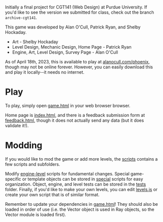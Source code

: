 Initially a final project for CGT141 (Web Design) at Purdue University.
If you'd like to see the version we submitted for class, check out the branch `archive-cgt141`.

This game was developed by Alan O'Cull, Patrick Ryan, and Shelby Hockaday.
- Art - Shelby Hockaday
- Level Design, Mechanic Design, Home Page - Patrick Ryan
- Engine, Art, Level Design, Survey Page - Alan O'Cull

As of April 18th, 2023, this is available to play at [alanocull.com/phoenix](https://alanocull.com/phoenix/), though may not be online forever. However, you can easily download this and play it locally--it needs no internet.

# Play
To play, simply open [game.html](www/html/game.html) in your web browser browser.

Home page is [index.html](www/html/index.html), and there is a feedback submission form at [feedback.html](www/html/feedback.html), though it does not actually send any data (but it does validate it!).

# Modding
If you would like to mod the game or add more levels, the [scripts](www/html/scripts) contains a few scripts and subfolders.

Modify [engine-level](www/html/scripts/engine) scripts for fundamental changes.
Special game-specific or template objects can be stored in [special](www/html/scripts/special) scripts for easy organization.
Object, engine, and level tests can be stored in the [tests](www/html/scripts/tests) folder.
Finally, if you'd like to make your own levels, you can edit [levels.js](www/html/scripts/levels.js) or create your own script that is of similar format.

Remember to update your dependencies in [game.html](www/html/game.html)!
They should also be loaded in order of use (i.e. the Vector object is used in Ray objects, so the Vector module is loaded first).
